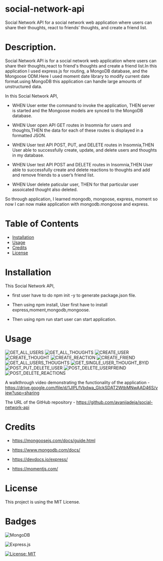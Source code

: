 # social-network-api

Social Network API for a social network web application where users can share their thoughts, react to friends’ thoughts, and create a friend list.

# Description.

Social Network API is for a social network web application where users can share their thoughts,react to friend's thoughts and create a friend list.In this application I used express.js for routing, a MongoDB database, and the Mongoose ODM.Here I used moment date library to modify current date format.using MongoDB this application can handle large amounts of unstructured data.

In this Social Network API,

- WHEN User enter the command to invoke the application, THEN server is started and the Mongoose models are synced to the MongoDB database.

- WHEN User open API GET routes in Insomnia for users and thoughts,THEN the data for each of these routes is displayed in a formatted JSON.

- WHEN User test API POST, PUT, and DELETE routes in Insomnia,THEN User able to successfully create, update, and delete users and thoughts in my database.

- WHEN User test API POST and DELETE routes in Insomnia,THEN User able to successfully create and delete reactions to thoughts and add and remove friends to a user’s friend list.

- WHEN User delete paticular user, THEN for that particular user assoicated thought also deleted.

So through application, I learned mongodb, mongoose, express, moment so now I can now make application with mongodb.mongoose and express.

# Table of Contents

- [Installation](#installation)
- [Usage](#usage)
- [Credits](#credits)
- [License](#license)

# Installation

This Social Network API,

- first user have to do npm init -y to generate package.json file.

- Then using npm install, User first have to install express,moment,mongodb,mongoose.

- Then using npm run start user can start application.

# Usage

![GET_ALL_USERS](./public/images/GET_ALL_Users.png)
![GET_ALL_THOUGHTS](./public/images/GET_ALL_THOUGHTS.png)
![CREATE_USER](./public/images/CREATE_User.png)
![CREATE_THOUGHT](./public/images/CREATE_Thought.png)
![CREATE_REACTION](./public/images/CREATE_Reaction.png)
![CREATE_FRIEND](./public/images/CREATE_Friend.png)
![GET_ALL_USERS_THOUGHTS](./public/images/GET_ALL_USERS_THOUGHTS.gif)
![GET_SINGLE_USER_THOUGHT_BYID](./public/images/GET_SINGLE_USER_THOUGHT_BYID.gif)
![POST_PUT_DELETE_USER](./public/images/CREATE_UPDATE_DELETE_USER.gif)
![POST_DELETE_USERFREIND](./public/images/POST_DELETE_FriendList.gif)
![POST_DELETE_REACTIONS](./public/images/POST_DELETE_Reaction.gif)

A walkthrough video demonstrating the functionality of the application - https://drive.google.com/file/d/1JlPLfVbdwa_GlckSDAT2WtbMNwAAD46S/view?usp=sharing

The URL of the GitHub repository - https://github.com/avanijadeja/social-network-api

# Credits

- https://mongoosejs.com/docs/guide.html

- https://www.mongodb.com/docs/

- https://devdocs.io/express/

- https://momentjs.com/

# License

This project is using the MIT License.

# Badges

![MongoDB](https://img.shields.io/badge/MongoDB-%234ea94b.svg?style=for-the-badge&logo=mongodb&logoColor=white)

![Express.js](https://img.shields.io/badge/express.js-%23404d59.svg?style=for-the-badge&logo=express&logoColor=%2361DAFB)

[![License: MIT](https://img.shields.io/badge/License-MIT-yellow.svg)](https://opensource.org/licenses/MIT)
